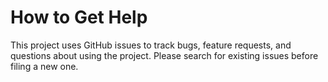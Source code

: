 # How to Get Help

This project uses GitHub issues to track bugs, feature requests, and questions about using the project. Please search for existing issues before filing a new one.